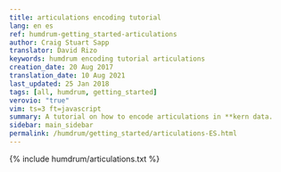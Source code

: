 ```yaml
---
title: articulations encoding tutorial
lang: en es
ref: humdrum-getting_started-articulations
author: Craig Stuart Sapp
translator: David Rizo
keywords: humdrum encoding tutorial articulations
creation_date: 20 Aug 2017
translation_date: 10 Aug 2021
last_updated: 25 Jan 2018
tags: [all, humdrum, getting_started]
verovio: "true"
vim: ts=3 ft=javascript
summary: A tutorial on how to encode articulations in **kern data.
sidebar: main_sidebar
permalink: /humdrum/getting_started/articulations-ES.html
---
```


{% include humdrum/articulations.txt %}

